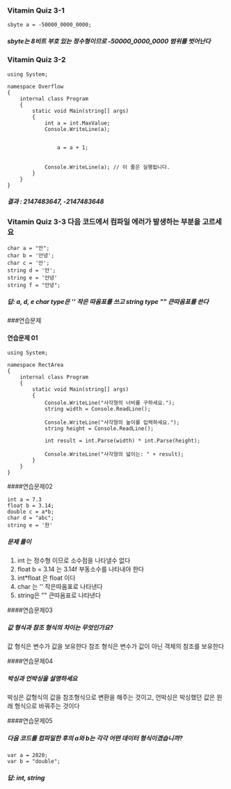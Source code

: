 ### Vitamin Quiz 3-1
```
sbyte a = -50000_0000_0000;
```
##### sbyte는 8비트 부호 있는 정수형이므로 -50000_0000_0000 범위를 벗어난다

### Vitamin Quiz 3-2

```
using System;

namespace Overflow
{
    internal class Program
    {
        static void Main(string[] args)
        {
            int a = int.MaxValue;
            Console.WriteLine(a);
            
         
                a = a + 1;
            
            
            Console.WriteLine(a); // 이 줄은 실행됩니다.
        }
    }
}
```
##### 결과 : 2147483647, -2147483648



### Vitamin Quiz 3-3 다음 코드에서 컴파일 에러가 발생하는 부분을 고르세요
```
char a = "안";
char b = '안녕';
char c = '안';
string d = '안';
string e = '안녕'
string f = "안녕";
```
##### 답: a, d, e char type은 '' 작은 따옴표를 쓰고  string type "" 큰따옴표를 쓴다

###연습문제
#### 연습문제 01
```
using System;

namespace RectArea
{
    internal class Program
    {
        static void Main(string[] args)
        {
            Console.WriteLine("사각형의 너비를 구하세요.");
            string width = Console.ReadLine();

            Console.WriteLine("사각형의 높이를 입력하세요.");
            string height = Console.ReadLine();

            int result = int.Parse(width) * int.Parse(height);

            Console.WriteLine("사각형의 넓이는: " + result);
        }
    }
}
```
####연습문제02
```
int a = 7.3
float b = 3.14;
double c = a*b;
char d = "abc";
string e = '한'
```
##### 문제 풀이 
1. int 는 정수형 이므로 소수점을 나타낼수 없다
2. float b = 3.14 는 3.14f 부동소수를 나타내야 한다
3. int*float 은 float 이다
4. char 는 '' 작은따옴표로 나타낸다
5. string은 "" 큰따옴표로 나타낸다

####연습문제03
##### 값 형식과 참조 형식의 차이는 무엇인가요?
값 형식은 변수가 값을 보유한다
참조 형식은 변수가 값이 아닌 객체의 참조를 보유한다

####연습문제04
##### 박싱과 언박싱을 설명하세요
박싱은 값형식의 값을 참조형식으로 변환을 해주는 것이고, 언박싱은 박싱했던 값은 원래 형식으로 바꿔주는 것이다

####연습문제05
##### 다음 코드를 컴파일한 후의 a와 b는 각각 어떤 데이터 형식이겠습니까?
```
var a = 2020;
var b = "double";
```
##### 답: int, string
